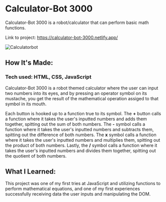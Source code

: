 # Calculator-Bot 3000
Calculator-Bot 3000 is a robot/calculator that can perform basic math functions.


Link to project: https://calculator-bot-3000.netlify.app/

![Calculatorbot](https://user-images.githubusercontent.com/69063941/90578323-07777c00-e191-11ea-8fef-785e064f9ae3.png)

## How It's Made:
### Tech used: HTML, CSS, JavaScript

Calculator-Bot 3000 is a robot themed calculator where the user can input two numbers into its eyes, and by pressing an operator symbol on its mustache, you get the result of the mathematical operation assiged to that symbol in its mouth.

Each button is hooked up to a function true to its symbol. The **+** button calls a function where it takes the user's inputted numbers and adds them together, spitting out the sum of both numbers. The **-** symbol calls a function where it takes the user's inputted numbers and subtracts them, spitting out the difference of both numbers. The **x** symbol calls a function where it takes the user's inputted numbers and multiplies them, spitting out the product of both numbers. Lastly, the **/** symbol calls a function where it takes the user's inputted numbers and divides them together, spitting out the quotient of both numbers.

## What I Learned:
This project was one of my first tries at JavaScript and utilizing functions to perform mathematical equations, and one of my first experiences successfully receiving data the user inputs and manipulating the DOM.
